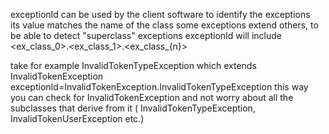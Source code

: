 exceptionId can be used by the client software to identify the exceptions  
its value matches the name of the class
some exceptions extend others, to be able to detect "superclass" exceptions
exceptionId will include <ex_class_0>.<ex_class_1>.<ex_class_{n}>

take for example InvalidTokenTypeException which extends InvalidTokenException
exceptionId=InvalidTokenException.InvalidTokenTypeException
this way you can check for InvalidTokenException and not worry about all the subclasses that derive from it (
InvalidTokenTypeException, InvalidTokenUserException etc.)
